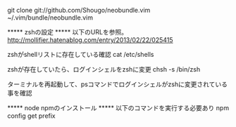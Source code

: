 git clone git://github.com/Shougo/neobundle.vim ~/.vim/bundle/neobundle.vim

***** zshの設定 *****
以下のURLを参照。
http://mollifier.hatenablog.com/entry/2013/02/22/025415

zshがshellリストに存在している確認
cat /etc/shells

zshが存在していたら、ログインシェルをzshに変更
chsh -s /bin/zsh

ターミナルを再起動して、psコマンドでログインシェルがzshに変更されている事を確認

***** node npmのインストール *****
以下のコマンドを実行する必要あり
npm config get prefix
